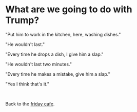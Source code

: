 # What are we going to do with Trump? 

"Put him to work in the kitchen, here, washing dishes."

"He wouldn't last."

"Every time he drops a dish, I give him a slap."

"He wouldn't last two minutes."

"Every time he makes a mistake, give him a slap."

"Yes I think that's it."

<br>

Back to the [friday cafe](https://www.todepond.com/wikiblogarden/london/cardboard/cutouts/).
